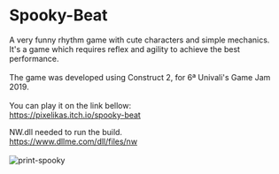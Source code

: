# Spooky-Beat
A very funny rhythm game with cute characters and simple mechanics.<br>
It's a game which requires reflex and agility to achieve the best performance.<br><br>
The game was developed using Construct 2, for 6ª Univali's Game Jam 2019.<br><br>
You can play it on the link bellow:<br>
https://pixelikas.itch.io/spooky-beat<br>

NW.dll needed to run the build.<br>
https://www.dllme.com/dll/files/nw
<br><br>
![print-spooky](https://github.com/Pixelikas/Spooky-Beat/assets/67108278/4d2b63be-3e0a-45c2-85c1-020d62c1fec1)


